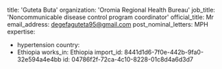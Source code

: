 title: 'Guteta Buta'
organization: 'Oromia Regional Health Bureau'
job_title: 'Noncommunicable disease control program coordinator'
official_title: Mr
email_address: degefaguteta95@gmail.com
post_nominal_letters: MPH
expertise:
  - hypertension
country:
  - Ethiopia
works_in: Ethiopia
import_id: 8441d1d6-7f0e-442b-9fa0-32e594a4e4bb
id: 04786f2f-72ca-4c10-8228-01c8d4a6d3d7
